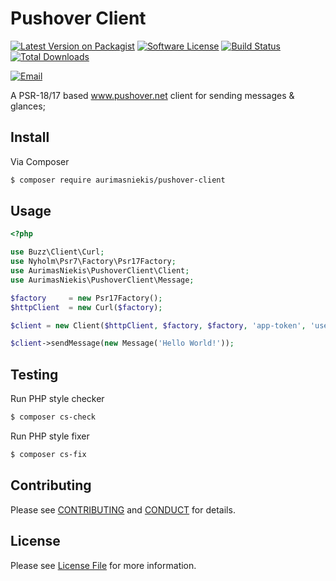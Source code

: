 # Pushover Client

[![Latest Version on Packagist][ico-version]][link-packagist]
[![Software License][ico-license]](LICENSE)
[![Build Status][ico-travis]][link-travis]
[![Total Downloads][ico-downloads]][link-downloads]

[![Email][ico-email]][link-email]

A PSR-18/17 based www.pushover.net client for sending messages & glances;


## Install

Via Composer

```bash
$ composer require aurimasniekis/pushover-client
```

## Usage

```php
<?php

use Buzz\Client\Curl;
use Nyholm\Psr7\Factory\Psr17Factory;
use AurimasNiekis\PushoverClient\Client;
use AurimasNiekis\PushoverClient\Message;

$factory     = new Psr17Factory();
$httpClient  = new Curl($factory);

$client = new Client($httpClient, $factory, $factory, 'app-token', 'user-token');

$client->sendMessage(new Message('Hello World!'));
```

## Testing

Run PHP style checker

```bash
$ composer cs-check
```

Run PHP style fixer

```bash
$ composer cs-fix
```

## Contributing

Please see [CONTRIBUTING](CONTRIBUTING.md) and [CONDUCT](CONDUCT.md) for details.


## License

Please see [License File](LICENSE) for more information.

[ico-version]: https://img.shields.io/packagist/v/aurimasniekis/pushover-client.svg?style=flat-square
[ico-license]: https://img.shields.io/badge/license-MIT-brightgreen.svg?style=flat-square
[ico-travis]: https://img.shields.io/travis/com/aurimasniekis/pushover-client/master.svg?style=flat-square
[ico-downloads]: https://img.shields.io/packagist/dt/aurimasniekis/pushover-client.svg?style=flat-square
[ico-email]: https://img.shields.io/badge/email-aurimas@niekis.lt-blue.svg?style=flat-square

[link-travis]: https://travis-ci.org/aurimasniekis/pushover-client
[link-packagist]: https://packagist.org/packages/aurimasniekis/pushover-client
[link-downloads]: https://packagist.org/packages/aurimasniekis/pushover-client/stats
[link-email]: mailto:aurimas@niekis.lt
